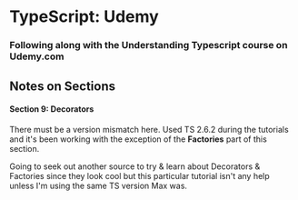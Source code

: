 # TypeScript: Udemy

### Following along with the **Understanding Typescript** course on Udemy.com

## Notes on Sections

#### Section 9: Decorators
There must be a version mismatch here. Used TS 2.6.2 during the tutorials and it's been working with the exception of the **Factories** part of this section.

Going to seek out another source to try & learn about Decorators & Factories since they look cool but this particular tutorial isn't any help unless I'm using the same TS version Max was.

